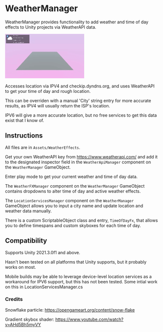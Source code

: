 # WeatherManager
WeatherManager provides functionality to add weather and time of day effects to Unity projects via WeatherAPI data. 

![Demo](https://github.com/SavageOranges/WeatherManager/blob/main/Previews/WeatherManagerDemo.gif)

Accesses location via IPV4 and checkip.dyndns.org, and uses WeatherAPI to get your time of day and rough location. 

This can be overriden with a manual 'City' string entry for more accurate results, as IPV4 will usually return the ISP's location. 

IPV6 will give a more accurate location, but no free services to get this data exist that I know of.

## Instructions
All files are in `Assets/WeatherEffects`.

Get your own WeatherAPI key from https://www.weatherapi.com/ and add it to the designated inspector field in the `WeatherApiManager` component on the `WeatherManager` GameObject.

Enter play mode to get your current weather and time of day data.

The `WeatherFXManager` component on the `WeatherManager` GameObject contains dropdowns to alter time of day and active weather effects.

The `LocationServicesManager` component on the `WeatherManager` GameObject allows you to input a city name and update location and weather data manually.

There is a custom ScriptableObject class and entry, `TimeOfDayFx`, that allows you to define timespans and custom skyboxes for each time of day.

## Compatibility
Supports Unity 2021.3.0f1 and above.

Hasn't been tested on all platforms that Unity supports, but it probably works on most. 

Mobile builds may be able to leverage device-level location services as a workaround for IPV6 support, but this has not been tested. Some intial work on this in LocationServicesManager.cs

### Credits
Snowflake particle: https://opengameart.org/content/snow-flake

Gradient skybox shader: https://www.youtube.com/watch?v=AHd5Bh5myVY
